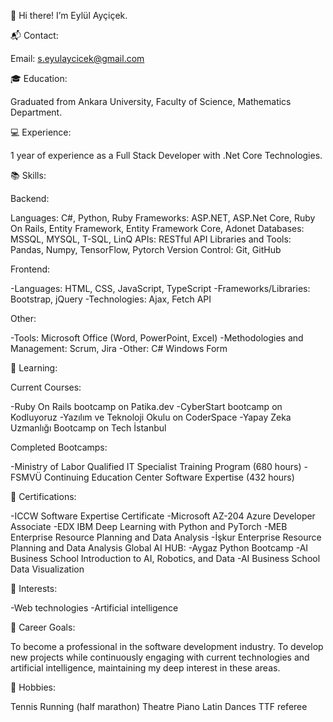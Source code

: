 👋 Hi there! I’m Eylül Ayçiçek.

📬 Contact:

Email: s.eyulaycicek@gmail.com

🎓 Education:

Graduated from Ankara University, Faculty of Science, Mathematics Department.

💻 Experience:

1 year of experience as a Full Stack Developer with .Net Core Technologies.

📚 Skills:

Backend:

Languages: C#, Python, Ruby
Frameworks: ASP.NET, ASP.Net Core, Ruby On Rails, Entity Framework, Entity Framework Core, Adonet
Databases: MSSQL, MYSQL, T-SQL, LinQ
APIs: RESTful API
Libraries and Tools: Pandas, Numpy, TensorFlow, Pytorch
Version Control: Git, GitHub

Frontend:

-Languages: HTML, CSS, JavaScript, TypeScript
-Frameworks/Libraries: Bootstrap, jQuery
-Technologies: Ajax, Fetch API

Other:

-Tools: Microsoft Office (Word, PowerPoint, Excel)
-Methodologies and Management: Scrum, Jira
-Other: C# Windows Form

🌱 Learning:

Current Courses:

-Ruby On Rails bootcamp on Patika.dev
-CyberStart bootcamp on Kodluyoruz
-Yazılım ve Teknoloji Okulu on CoderSpace
-Yapay Zeka Uzmanlığı Bootcamp on Tech İstanbul

Completed Bootcamps:

-Ministry of Labor Qualified IT Specialist Training Program (680 hours)
-FSMVÜ Continuing Education Center Software Expertise (432 hours)

📜 Certifications:

-ICCW Software Expertise Certificate
-Microsoft AZ-204 Azure Developer Associate
-EDX IBM Deep Learning with Python and PyTorch
-MEB Enterprise Resource Planning and Data Analysis
-İşkur Enterprise Resource Planning and Data Analysis
Global AI HUB:
-Aygaz Python Bootcamp
-AI Business School Introduction to AI, Robotics, and Data
-AI Business School Data Visualization

👀 Interests:

-Web technologies
-Artificial intelligence

💼 Career Goals:

To become a professional in the software development industry.
To develop new projects while continuously engaging with current technologies and artificial intelligence, maintaining my deep interest in these areas.

🎵 Hobbies:

Tennis
Running (half marathon)
Theatre
Piano
Latin Dances
TTF referee


